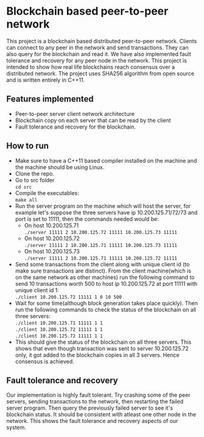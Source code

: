 Blockchain based peer-to-peer network
=
This project is a blockchain based distributed peer-to-peer network. Clients can connect to any peer in the network and send transactions. They can also query for the blockchain and read it.
We have also implemented fault tolerance and recovery for any peer node in the network. This project is intended to show how real life blockchains reach consensus over a distributed network. 
The project uses SHA256 algorithm from open source and is written entirely in C++11.

Features implemented
-
- Peer-to-peer server client network architecture
- Blockchain copy on each server that can be read by the client
- Fault tolerance and recovery for the blockchain.

How to run
-
- Make sure to have a C++11 based compiler installed on the machine and the machine should be using Linux.
- Clone the repo.
- Go to src folder  
  `cd src`
- Compile the executables:  
  `make all`
- Run the server program on the machine which will host the server, for example let's suppose the three servers have ip 10.200.125.71/72/73 and port is set to 11111, then the commands needed would be:
  * On host 10.200.125.71  
    `./server 11111 2 10.200.125.72 11111 10.200.125.73 11111`
  * On host 10.200.125.72  
    `./server 11111 2 10.200.125.71 11111 10.200.125.73 11111`
  * On host 10.200.125.73  
    `./server 11111 2 10.200.125.71 11111 10.200.125.72 11111`
- Send some transactions from the client along with unique client id (to make sure transactions are distinct). From the client machine(which is on the same network as other machines) run the
  following command to send 10 transactions worth 500 to host ip 10.200.125.72 at port 11111 with unique client id 1:  
  `./client 10.200.125.72 11111 1 0 10 500`
- Wait for some time(although block generation takes place quickly). Then run the following commands to check the status of the blockchain on all three servers:  
  `./client 10.200.125.71 11111 1 1`  
  `./client 10.200.125.72 11111 1 1`  
  `./client 10.200.125.72 11111 1 1`  
- This should give the status of the blockchain on all three servers. This shows that even though transaction was sent to server 10.200.125.72 only, it got added to the blockchain copies in all 3 servers.
  Hence consensus is achieved.

Fault tolerance and recovery
-
Our implementation is highly fault tolerant. Try crashing some of the peer servers, sending transactions to the network, then restarting the failed server program. Then query the previously failed server
to see it's blockchain status. It should be consistent with atleast one other node in the network. This shows the fault tolerance and recovery aspects of our system.
